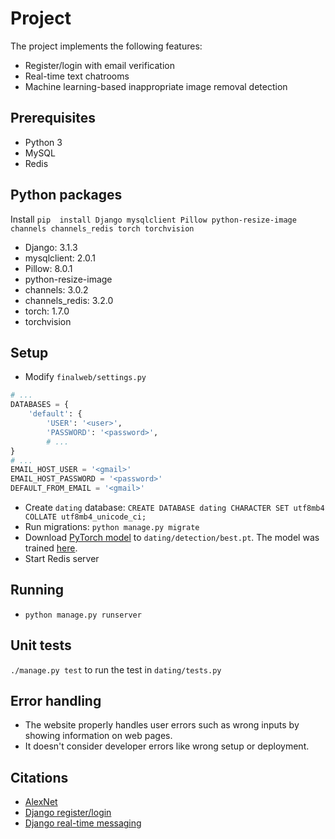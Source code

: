 # Project
The project implements the following features:
* Register/login with email verification
* Real-time text chatrooms
* Machine learning-based inappropriate image removal detection

## Prerequisites
* Python 3
* MySQL
* Redis

## Python packages
Install `pip  install Django mysqlclient Pillow python-resize-image channels channels_redis torch torchvision`
* Django: 3.1.3
* mysqlclient: 2.0.1
* Pillow: 8.0.1
* python-resize-image
* channels: 3.0.2
* channels_redis: 3.2.0
* torch: 1.7.0
* torchvision

## Setup
* Modify `finalweb/settings.py`
```python
# ...
DATABASES = {
    'default': {
        'USER': '<user>',
        'PASSWORD': '<password>',
        # ...
}
# ...
EMAIL_HOST_USER = '<gmail>'
EMAIL_HOST_PASSWORD = '<password>'
DEFAULT_FROM_EMAIL = '<gmail>'
```
* Create `dating` database:  `CREATE DATABASE dating CHARACTER SET utf8mb4 COLLATE utf8mb4_unicode_ci;`
* Run migrations: `python manage.py migrate`
* Download [PyTorch model](https://drive.google.com/file/d/15lI_gRRgeBRzDtjWBvMMkuQTkm1H3cHB/view?usp=sharing) to `dating/detection/best.pt`. The model was trained [here](https://colab.research.google.com/drive/1iBQ9F7YlLBoWaNjH7tkpPIyHbZyRRMTD?usp=sharing).
* Start Redis server

## Running
* `python manage.py runserver`

## Unit tests
`./manage.py test` to run the test in `dating/tests.py`

## Error handling
* The website properly handles user errors such as wrong inputs by showing information on web pages.
* It doesn't consider developer errors like wrong setup or deployment.

## Citations
* [AlexNet](https://colab.research.google.com/github/bentrevett/pytorch-image-classification/blob/master/3_alexnet.ipynb)
* [Django register/login](https://www.cnblogs.com/derek1184405959/p/8567522.html)
* [Django real-time messaging](https://zhuanlan.zhihu.com/p/91642958)
